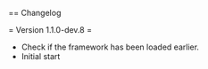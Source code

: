 == Changelog

= Version 1.1.0-dev.8 =
* Check if the framework has been loaded earlier.
* Initial start